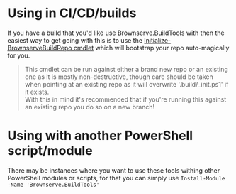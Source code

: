 # Using in CI/CD/builds
If you have a build that you'd like use Brownserve.BuildTools with then the easiest way to get going with this is to use the [Initialize-BrownserveBuildRepo cmdlet](./Brownserve.PSTools/Public/Initialize-BrownserveBuildRepo.md) which will bootstrap your repo auto-magically for you.

>This cmdlet can be run against either a brand new repo or an existing one as it is mostly non-destructive, though care should be taken when pointing at an existing repo as it will overwrite '.build/_init.ps1' if it exists.  
With this in mind it's recommended that if you're running this against an existing repo you do so on a new branch!

# Using with another PowerShell script/module
There may be instances where you want to use these tools withing other PowerShell modules or scripts, for that you can simply use `Install-Module -Name 'Brownserve.BuildTools'`